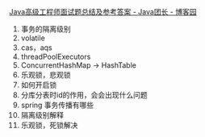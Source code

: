 [Java高级工程师面试题总结及参考答案 - Java团长 - 博客园](https://www.cnblogs.com/java1024/p/8594784.html)

1. 事务的隔离级别
2. volatile
3. cas，aqs
4. threadPoolExecutors
5. ConcurrentHashMap -> HashTable
6. 乐观锁，悲观锁
7. 如何开启锁
8. 分库分表时id的作用，会会出现什么问题
9. spring 事务传播有哪些
10. 隔离级别解释
11. 乐观锁，死锁解决
